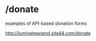 /donate
====================
examples of API-based donation forms

http://luminateextend.site44.com/donate
